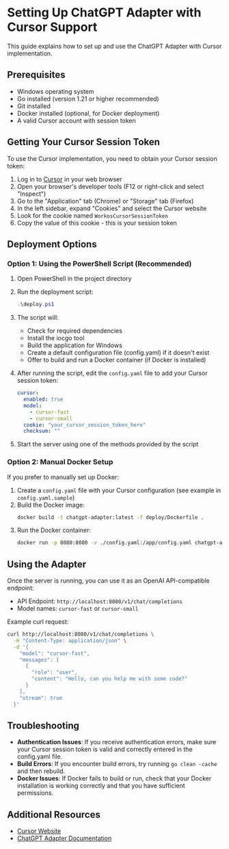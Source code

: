 # Setting Up ChatGPT Adapter with Cursor Support

This guide explains how to set up and use the ChatGPT Adapter with Cursor implementation.

## Prerequisites

- Windows operating system
- Go installed (version 1.21 or higher recommended)
- Git installed
- Docker installed (optional, for Docker deployment)
- A valid Cursor account with session token

## Getting Your Cursor Session Token

To use the Cursor implementation, you need to obtain your Cursor session token:

1. Log in to [Cursor](https://www.cursor.com) in your web browser
2. Open your browser's developer tools (F12 or right-click and select "Inspect")
3. Go to the "Application" tab (Chrome) or "Storage" tab (Firefox)
4. In the left sidebar, expand "Cookies" and select the Cursor website
5. Look for the cookie named `WorkosCursorSessionToken`
6. Copy the value of this cookie - this is your session token

## Deployment Options

### Option 1: Using the PowerShell Script (Recommended)

1. Open PowerShell in the project directory
2. Run the deployment script:
   ```powershell
   .\deploy.ps1
   ```
3. The script will:
   - Check for required dependencies
   - Install the iocgo tool
   - Build the application for Windows
   - Create a default configuration file (config.yaml) if it doesn't exist
   - Offer to build and run a Docker container (if Docker is installed)

4. After running the script, edit the `config.yaml` file to add your Cursor session token:
   ```yaml
   cursor:
     enabled: true
     model:
       - cursor-fast
       - cursor-small
     cookie: "your_cursor_session_token_here"
     checksum: ""
   ```

5. Start the server using one of the methods provided by the script

### Option 2: Manual Docker Setup

If you prefer to manually set up Docker:

1. Create a `config.yaml` file with your Cursor configuration (see example in `config.yaml.sample`)
2. Build the Docker image:
   ```bash
   docker build -t chatgpt-adapter:latest -f deploy/Dockerfile .
   ```
3. Run the Docker container:
   ```bash
   docker run -p 8080:8080 -v ./config.yaml:/app/config.yaml chatgpt-adapter:latest
   ```

## Using the Adapter

Once the server is running, you can use it as an OpenAI API-compatible endpoint:

- API Endpoint: `http://localhost:8080/v1/chat/completions`
- Model names: `cursor-fast` or `cursor-small`

Example curl request:
```bash
curl http://localhost:8080/v1/chat/completions \
  -H "Content-Type: application/json" \
  -d '{
    "model": "cursor-fast",
    "messages": [
      {
        "role": "user",
        "content": "Hello, can you help me with some code?"
      }
    ],
    "stream": true
  }'
```

## Troubleshooting

- **Authentication Issues**: If you receive authentication errors, make sure your Cursor session token is valid and correctly entered in the config.yaml file.
- **Build Errors**: If you encounter build errors, try running `go clean -cache` and then rebuild.
- **Docker Issues**: If Docker fails to build or run, check that your Docker installation is working correctly and that you have sufficient permissions.

## Additional Resources

- [Cursor Website](https://www.cursor.com)
- [ChatGPT Adapter Documentation](https://bincooo.github.io/chatgpt-adapter)

